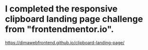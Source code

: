 # I completed the responsive clipboard landing page challenge from "frontendmentor.io". 

https://dimawebfrontend.github.io/clipboard-landing-page/

